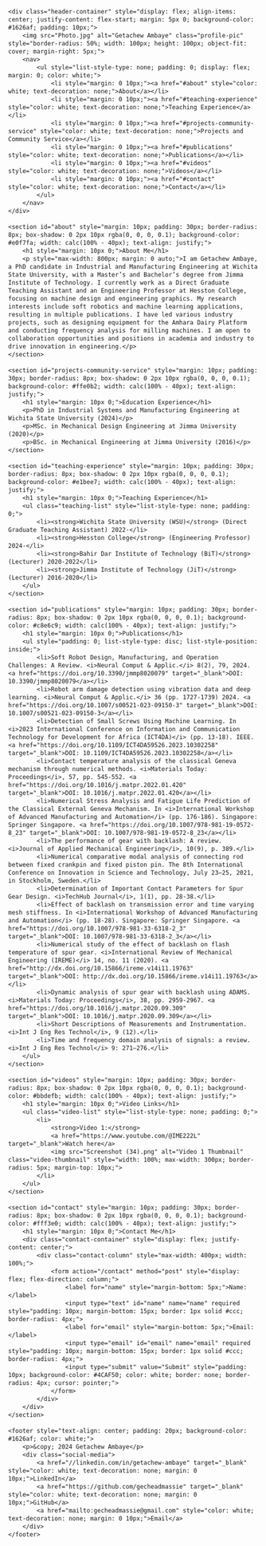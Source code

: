 <html lang="en">

<head>
    <meta charset="UTF-8">
    <meta name="viewport" content="width=device-width, initial-scale=1.0">
    <meta name="description" content="Official website of Getachew Ambaye, a researcher in Engineering. Explore my teaching experience, publications, and contact information.">
    <meta name="keywords" content="Getachew Ambaye, Engineering, Teaching, Research, Publications">
    <title>Getachew Ambaye - Engineering Professor and Researcher</title>
</head>

<body style="margin: 0; font-family: Arial, sans-serif;">

    <div class="header-container" style="display: flex; align-items: center; justify-content: flex-start; margin: 5px 0; background-color: #1626af; padding: 10px;">
        <img src="Photo.jpg" alt="Getachew Ambaye" class="profile-pic" style="border-radius: 50%; width: 100px; height: 100px; object-fit: cover; margin-right: 5px;">
        <nav>
            <ul style="list-style-type: none; padding: 0; display: flex; margin: 0; color: white;">
                <li style="margin: 0 10px;"><a href="#about" style="color: white; text-decoration: none;">About</a></li>
                <li style="margin: 0 10px;"><a href="#teaching-experience" style="color: white; text-decoration: none;">Teaching Experience</a></li>
                <li style="margin: 0 10px;"><a href="#projects-community-service" style="color: white; text-decoration: none;">Projects and Community Service</a></li>
                <li style="margin: 0 10px;"><a href="#publications" style="color: white; text-decoration: none;">Publications</a></li>
                <li style="margin: 0 10px;"><a href="#videos" style="color: white; text-decoration: none;">Videos</a></li>
                <li style="margin: 0 10px;"><a href="#contact" style="color: white; text-decoration: none;">Contact</a></li>
            </ul>
        </nav>
    </div>

    <section id="about" style="margin: 10px; padding: 30px; border-radius: 8px; box-shadow: 0 2px 10px rgba(0, 0, 0, 0.1); background-color: #e0f7fa; width: calc(100% - 40px); text-align: justify;">
        <h1 style="margin: 10px 0;">About Me</h1>
        <p style="max-width: 800px; margin: 0 auto;">I am Getachew Ambaye, a PhD candidate in Industrial and Manufacturing Engineering at Wichita State University, with a Master’s and Bachelor’s degree from Jimma Institute of Technology. I currently work as a Direct Graduate Teaching Assistant and an Engineering Professor at Hesston College, focusing on machine design and engineering graphics. My research interests include soft robotics and machine learning applications, resulting in multiple publications. I have led various industry projects, such as designing equipment for the Amhara Dairy Platform and conducting frequency analysis for milling machines. I am open to collaboration opportunities and positions in academia and industry to drive innovation in engineering.</p>
    </section>

    <section id="projects-community-service" style="margin: 10px; padding: 30px; border-radius: 8px; box-shadow: 0 2px 10px rgba(0, 0, 0, 0.1); background-color: #ffe0b2; width: calc(100% - 40px); text-align: justify;">
        <h1 style="margin: 10px 0;">Education Experience</h1>
        <p>PhD in Industrial Systems and Manufacturing Engineering at Wichita State University (2024)</p>
        <p>MSc. in Mechanical Design Engineering at Jimma University (2020)</p>
        <p>BSc. in Mechanical Engineering at Jimma University (2016)</p>
    </section>

    <section id="teaching-experience" style="margin: 10px; padding: 30px; border-radius: 8px; box-shadow: 0 2px 10px rgba(0, 0, 0, 0.1); background-color: #e1bee7; width: calc(100% - 40px); text-align: justify;">
        <h1 style="margin: 10px 0;">Teaching Experience</h1>
        <ul class="teaching-list" style="list-style-type: none; padding: 0;">
            <li><strong>Wichita State University (WSU)</strong> (Direct Graduate Teaching Assistant) 2022-</li>
            <li><strong>Hesston College</strong> (Engineering Professor) 2024-</li>
            <li><strong>Bahir Dar Institute of Technology (BiT)</strong> (Lecturer) 2020-2022</li>
            <li><strong>Jimma Institute of Technology (JiT)</strong> (Lecturer) 2016-2020</li>
        </ul>
    </section>

    <section id="publications" style="margin: 10px; padding: 30px; border-radius: 8px; box-shadow: 0 2px 10px rgba(0, 0, 0, 0.1); background-color: #c8e6c9; width: calc(100% - 40px); text-align: justify;">
        <h1 style="margin: 10px 0;">Publications</h1>
        <ul style="padding: 0; list-style-type: disc; list-style-position: inside;">
            <li>Soft Robot Design, Manufacturing, and Operation Challenges: A Review. <i>Neural Comput & Applic.</i> 8(2), 79, 2024. <a href="https://doi.org/10.3390/jmmp8020079" target="_blank">DOI: 10.3390/jmmp8020079</a></li>
            <li>Robot arm damage detection using vibration data and deep learning. <i>Neural Comput & Applic.</i> 36 (pp. 1727-1739) 2024. <a href="https://doi.org/10.1007/s00521-023-09150-3" target="_blank">DOI: 10.1007/s00521-023-09150-3</a></li>
            <li>Detection of Small Screws Using Machine Learning. In <i>2023 International Conference on Information and Communication Technology for Development for Africa (ICT4DA)</i> (pp. 13-18). IEEE. <a href="https://doi.org/10.1109/ICT4DA59526.2023.10302258" target="_blank">DOI: 10.1109/ICT4DA59526.2023.10302258</a></li>
            <li>Contact temperature analysis of the classical Geneva mechanism through numerical methods. <i>Materials Today: Proceedings</i>, 57, pp. 545-552. <a href="https://doi.org/10.1016/j.matpr.2022.01.420" target="_blank">DOI: 10.1016/j.matpr.2022.01.420</a></li>
            <li>Numerical Stress Analysis and Fatigue Life Prediction of the Classical External Geneva Mechanism. In <i>International Workshop of Advanced Manufacturing and Automation</i> (pp. 176-186). Singapore: Springer Singapore. <a href="https://doi.org/10.1007/978-981-19-0572-8_23" target="_blank">DOI: 10.1007/978-981-19-0572-8_23</a></li>
            <li>The performance of gear with backlash: A review. <i>Journal of Applied Mechanical Engineering</i>, 10(9), p. 389.</li>
            <li>Numerical comparative modal analysis of connecting rod between fixed crankpin and fixed piston pin. The 8th International Conference on Innovation in Science and Technology, July 23–25, 2021, in Stockholm, Sweden.</li>
            <li>Determination of Important Contact Parameters for Spur Gear Design. <i>TechHub Journal</i>, 1(1), pp. 28-38.</li>
            <li>Effect of backlash on transmission error and time varying mesh stiffness. In <i>International Workshop of Advanced Manufacturing and Automation</i> (pp. 18-28). Singapore: Springer Singapore. <a href="https://doi.org/10.1007/978-981-33-6318-2_3" target="_blank">DOI: 10.1007/978-981-33-6318-2_3</a></li>
            <li>Numerical study of the effect of backlash on flash temperature of spur gear. <i>International Review of Mechanical Engineering (IREME)</i> 14, no. 11 (2020). <a href="http://dx.doi.org/10.15866/ireme.v14i11.19763" target="_blank">DOI: http://dx.doi.org/10.15866/ireme.v14i11.19763</a></li>
            <li>Dynamic analysis of spur gear with backlash using ADAMS. <i>Materials Today: Proceedings</i>, 38, pp. 2959-2967. <a href="https://doi.org/10.1016/j.matpr.2020.09.309" target="_blank">DOI: 10.1016/j.matpr.2020.09.309</a></li>
            <li>Short Descriptions of Measurements and Instrumentation. <i>Int J Eng Res Technol</i>, 9 (12).</li>
            <li>Time and frequency domain analysis of signals: a review. <i>Int J Eng Res Technol</i> 9: 271–276.</li>
        </ul>
    </section>

    <section id="videos" style="margin: 10px; padding: 30px; border-radius: 8px; box-shadow: 0 2px 10px rgba(0, 0, 0, 0.1); background-color: #bbdefb; width: calc(100% - 40px); text-align: justify;">
        <h1 style="margin: 10px 0;">Video Links</h1>
        <ul class="video-list" style="list-style-type: none; padding: 0;">
            <li>
                <strong>Video 1:</strong>
                <a href="https://www.youtube.com/@IME222L" target="_blank">Watch here</a>
                <img src="Screenshot (34).png" alt="Video 1 Thumbnail" class="video-thumbnail" style="width: 100%; max-width: 300px; border-radius: 5px; margin-top: 10px;">
            </li>
        </ul>
    </section>

    <section id="contact" style="margin: 10px; padding: 30px; border-radius: 8px; box-shadow: 0 2px 10px rgba(0, 0, 0, 0.1); background-color: #fff3e0; width: calc(100% - 40px); text-align: justify;">
        <h1 style="margin: 10px 0;">Contact Me</h1>
        <div class="contact-container" style="display: flex; justify-content: center;">
            <div class="contact-column" style="max-width: 400px; width: 100%;">
                <form action="/contact" method="post" style="display: flex; flex-direction: column;">
                    <label for="name" style="margin-bottom: 5px;">Name:</label>
                    <input type="text" id="name" name="name" required style="padding: 10px; margin-bottom: 15px; border: 1px solid #ccc; border-radius: 4px;">
                    <label for="email" style="margin-bottom: 5px;">Email:</label>
                    <input type="email" id="email" name="email" required style="padding: 10px; margin-bottom: 15px; border: 1px solid #ccc; border-radius: 4px;">
                    <input type="submit" value="Submit" style="padding: 10px; background-color: #4CAF50; color: white; border: none; border-radius: 4px; cursor: pointer;">
                </form>
            </div>
        </div>
    </section>

    <footer style="text-align: center; padding: 20px; background-color: #1626af; color: white;">
        <p>&copy; 2024 Getachew Ambaye</p>
        <div class="social-media">
            <a href="//linkedin.com/in/getachew-ambaye" target="_blank" style="color: white; text-decoration: none; margin: 0 10px;">LinkedIn</a>
            <a href="https://github.com/gecheadmassie" target="_blank" style="color: white; text-decoration: none; margin: 0 10px;">GitHub</a>
            <a href="mailto:gecheadmassie@gmail.com" style="color: white; text-decoration: none; margin: 0 10px;">Email</a>
        </div>
    </footer>
</body>

</html>
